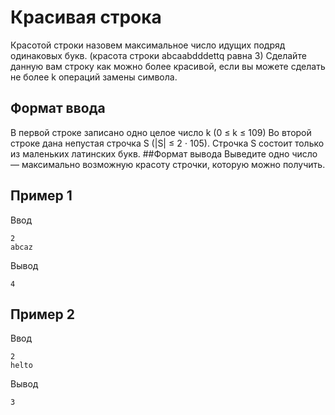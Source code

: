 # Красивая строка
Красотой строки назовем максимальное число идущих подряд одинаковых букв. (красота строки abcaabdddettq равна 3)
Сделайте данную вам строку как можно более красивой, если вы можете сделать не более k операций замены символа.
## Формат ввода
В первой строке записано одно целое число k (0 ≤ k ≤ 109)
Во второй строке дана непустая строчка S (|S| ≤ 2 ⋅ 105). Строчка S состоит только из маленьких латинских букв.
##Формат вывода
Выведите одно число — максимально возможную красоту строчки, которую можно получить.
## Пример 1
Ввод
```
2
abcaz
```
Вывод
```
4
```
## Пример 2
Ввод	
```
2
helto
```
Вывод
```
3
```